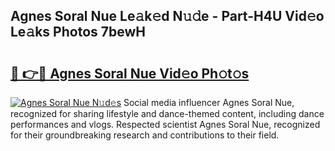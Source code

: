 ## Agnes Soral Nue Le𝚊k𝚎d N𝚞𝚍e - Part-H4U Vid𝚎o Le𝚊ks Photos 7bewH

# <h2><a href="http://fb6jmy.evod.top/?m=Agnes+Soral+Nue">🔗 👉🔴 Agnes Soral Nue Vid𝚎o Ph𝚘t𝚘s</a></h2>

[![Agnes Soral Nue N𝚞d𝚎s](https://i.imgur.com/8V9OHl7.gif)](http://fb6jmy.evod.top/?m=Agnes+Soral+Nue)
Social media influencer Agnes Soral Nue, recognized for sharing lifestyle and dance-themed content, including dance performances and vlogs. Respected scientist Agnes Soral Nue, recognized for their groundbreaking research and contributions to their field. 
